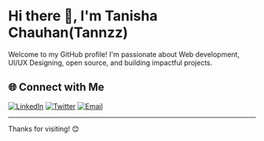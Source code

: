 # Hi there 👋, I'm Tanisha Chauhan(Tannzz)

Welcome to my GitHub profile! I'm passionate about Web development, UI/UX Designing, open source, and building impactful projects.

## 🌐 Connect with Me

[![LinkedIn](https://img.shields.io/badge/LinkedIn-blue?style=flat&logo=linkedin&logoColor=white)](https://www.linkedin.com/in/tanisha-chauhan-a71776321/)
[![Twitter](https://img.shields.io/badge/Twitter-1DA1F2?style=flat&logo=twitter&logoColor=white)](https://x.com/tannzz_10)
[![Email](https://img.shields.io/badge/Email-D14836?style=flat&logo=gmail&logoColor=white)](mailto:chauhantanisha831@gmail.com)

---

Thanks for visiting! 😊
